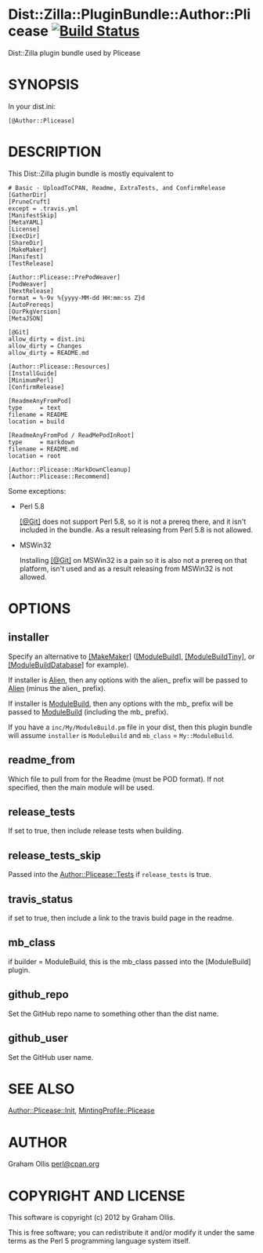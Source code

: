 # Dist::Zilla::PluginBundle::Author::Plicease [![Build Status](https://secure.travis-ci.org/plicease/Dist-Zilla-PluginBundle-Author-Plicease.png)](http://travis-ci.org/plicease/Dist-Zilla-PluginBundle-Author-Plicease)

Dist::Zilla plugin bundle used by Plicease

# SYNOPSIS

In your dist.ini:

    [@Author::Plicease]

# DESCRIPTION

This Dist::Zilla plugin bundle is mostly equivalent to

    # Basic - UploadToCPAN, Readme, ExtraTests, and ConfirmRelease
    [GatherDir]
    [PruneCruft]
    except = .travis.yml
    [ManifestSkip]
    [MetaYAML]
    [License]
    [ExecDir]
    [ShareDir]
    [MakeMaker]
    [Manifest]
    [TestRelease]
    
    [Author::Plicease::PrePodWeaver]
    [PodWeaver]
    [NextRelease]
    format = %-9v %{yyyy-MM-dd HH:mm:ss Z}d
    [AutoPrereqs]
    [OurPkgVersion]
    [MetaJSON]
    
    [@Git]
    allow_dirty = dist.ini
    allow_dirty = Changes
    allow_dirty = README.md
    
    [Author::Plicease::Resources]
    [InstallGuide]
    [MinimumPerl]
    [ConfirmRelease] 
    
    [ReadmeAnyFromPod]
    type     = text
    filename = README
    location = build
    
    [ReadmeAnyFromPod / ReadMePodInRoot]
    type     = markdown
    filename = README.md
    location = root
    
    [Author::Plicease::MarkDownCleanup]
    [Author::Plicease::Recommend]

Some exceptions:

- Perl 5.8

    [\[@Git\]](https://metacpan.org/pod/Dist::Zilla::PluginBundle::Git) does not support Perl 5.8, so it
    is not a prereq there, and it isn't included in the bundle.  As a result
    releasing from Perl 5.8 is not allowed.

- MSWin32

    Installing [\[@Git\]](https://metacpan.org/pod/Dist::Zilla::PluginBundle::Git) on MSWin32 is a pain
    so it is also not a prereq on that platform, isn't used and as a result
    releasing from MSWin32 is not allowed.

# OPTIONS

## installer

Specify an alternative to [\[MakeMaker\]](https://metacpan.org/pod/Dist::Zilla::Plugin::MakeMaker)
([\[ModuleBuild\]](https://metacpan.org/pod/Dist::Zilla::Plugin::ModuleBuild),
[\[ModuleBuildTiny\]](https://metacpan.org/pod/Dist::Zilla::Plugin::ModuleBuildTiny), or
[\[ModuleBuildDatabase\]](https://metacpan.org/pod/Dist::Zilla::Plugin::ModuleBuildDatabase) for example).

If installer is [Alien](https://metacpan.org/pod/Dist::Zilla::Plugin::Alien), then any options 
with the alien\_ prefix will be passed to [Alien](https://metacpan.org/pod/Dist::Zilla::Plugin::Alien)
(minus the alien\_ prefix).

If installer is [ModuleBuild](https://metacpan.org/pod/Dist::Zilla::Plugin::ModuleBuild), then any
options with the mb\_ prefix will be passed to [ModuleBuild](https://metacpan.org/pod/Dist::Zilla::Plugin::ModuleBuild)
(including the mb\_ prefix).

If you have a `inc/My/ModuleBuild.pm` file in your dist, then this plugin bundle
will assume `installer` is `ModuleBuild` and `mb_class` = `My::ModuleBuild`.

## readme\_from

Which file to pull from for the Readme (must be POD format).  If not 
specified, then the main module will be used.

## release\_tests

If set to true, then include release tests when building.

## release\_tests\_skip

Passed into the [Author::Plicease::Tests](https://metacpan.org/pod/Dist::Zilla::Plugin::Author::Plicease::Tests)
if `release_tests` is true.

## travis\_status

if set to true, then include a link to the travis build page in the readme.

## mb\_class

if builder = ModuleBuild, this is the mb\_class passed into the \[ModuleBuild\]
plugin.

## github\_repo

Set the GitHub repo name to something other than the dist name.

## github\_user

Set the GitHub user name.

# SEE ALSO

[Author::Plicease::Init](https://metacpan.org/pod/Dist::Zilla::Plugin::Author::Plicease::Init),
[MintingProfile::Plicease](https://metacpan.org/pod/Dist::Zilla::MintingProfile::Author::Plicease)

# AUTHOR

Graham Ollis <perl@cpan.org>

# COPYRIGHT AND LICENSE

This software is copyright (c) 2012 by Graham Ollis.

This is free software; you can redistribute it and/or modify it under
the same terms as the Perl 5 programming language system itself.
